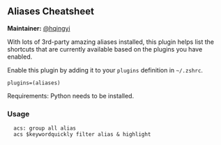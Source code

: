 ## Aliases Cheatsheet

**Maintainer:** [@hqingyi](https://github.com/hqingyi)

With lots of 3rd-party amazing aliases installed, this plugin helps list the shortcuts
that are currently available based on the plugins you have enabled.

Enable this plugin by adding it to your `plugins` definition in `~/.zshrc`.

  ```
  plugins=(aliases)
  ```

Requirements: Python needs to be installed.

### Usage

```
  acs: group all alias
  acs $keywordquickly filter alias & highlight
```
